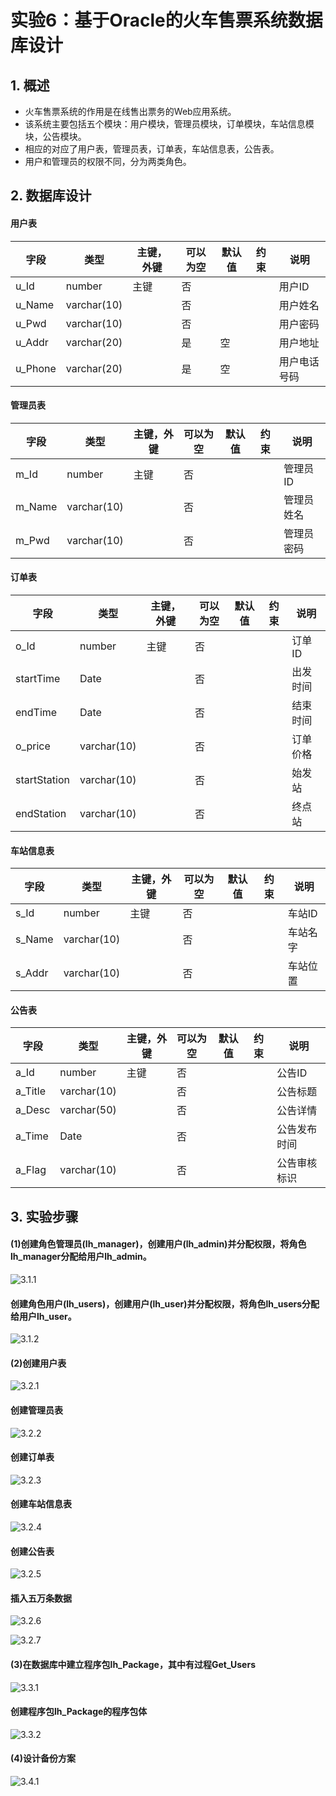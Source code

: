 # 实验6：基于Oracle的火车售票系统数据库设计

## 1. 概述

- 火车售票系统的作用是在线售出票务的Web应用系统。
- 该系统主要包括五个模块：用户模块，管理员模块，订单模块，车站信息模块，公告模块。
- 相应的对应了用户表，管理员表，订单表，车站信息表，公告表。
- 用户和管理员的权限不同，分为两类角色。

## 2. 数据库设计

#### 用户表

| 字段    | 类型        | 主键，外键 | 可以为空 | 默认值 | 约束 | 说明         |
| ------- | ----------- | ---------- | -------- | ------ | ---- | ------------ |
| u_Id    | number      | 主键       | 否       |        |      | 用户ID       |
| u_Name  | varchar(10) |            | 否       |        |      | 用户姓名     |
| u_Pwd   | varchar(10) |            | 否       |        |      | 用户密码     |
| u_Addr  | varchar(20) |            | 是       | 空     |      | 用户地址     |
| u_Phone | varchar(20) |            | 是       | 空     |      | 用户电话号码 |

#### 管理员表

| 字段   | 类型        | 主键，外键 | 可以为空 | 默认值 | 约束 | 说明       |
| ------ | ----------- | ---------- | -------- | ------ | ---- | ---------- |
| m_Id   | number      | 主键       | 否       |        |      | 管理员ID   |
| m_Name | varchar(10) |            | 否       |        |      | 管理员姓名 |
| m_Pwd  | varchar(10) |            | 否       |        |      | 管理员密码 |

#### 订单表

| 字段         | 类型        | 主键，外键 | 可以为空 | 默认值 | 约束 | 说明     |
| ------------ | ----------- | ---------- | -------- | ------ | ---- | -------- |
| o_Id         | number      | 主键       | 否       |        |      | 订单ID   |
| startTime    | Date        |            | 否       |        |      | 出发时间 |
| endTime      | Date        |            | 否       |        |      | 结束时间 |
| o_price      | varchar(10) |            | 否       |        |      | 订单价格 |
| startStation | varchar(10) |            | 否       |        |      | 始发站   |
| endStation   | varchar(10) |            | 否       |        |      | 终点站   |

#### 车站信息表

| 字段   | 类型        | 主键，外键 | 可以为空 | 默认值 | 约束 | 说明     |
| ------ | ----------- | ---------- | -------- | ------ | ---- | -------- |
| s_Id   | number      | 主键       | 否       |        |      | 车站ID   |
| s_Name | varchar(10) |            | 否       |        |      | 车站名字 |
| s_Addr | varchar(10) |            | 否       |        |      | 车站位置 |

#### 公告表

| 字段    | 类型        | 主键，外键 | 可以为空 | 默认值 | 约束 | 说明         |
| ------- | ----------- | ---------- | -------- | ------ | ---- | ------------ |
| a_Id    | number      | 主键       | 否       |        |      | 公告ID       |
| a_Title | varchar(10) |            | 否       |        |      | 公告标题     |
| a_Desc  | varchar(50) |            | 否       |        |      | 公告详情     |
| a_Time  | Date        |            | 否       |        |      | 公告发布时间 |
| a_Flag  | varchar(10) |            | 否       |        |      | 公告审核标识 |

## 3. 实验步骤

#### (1)创建角色管理员(lh_manager)，创建用户(lh_admin)并分配权限，将角色lh_manager分配给用户lh_admin。

![3.1.1](C:\Users\25827\Desktop\数据库图片\3.1.1.png)



####     创建角色用户(lh_users)，创建用户(lh_user)并分配权限，将角色lh_users分配给用户lh_user。

![3.1.2](C:\Users\25827\Desktop\数据库图片\3.1.2.png)

#### (2)创建用户表

![3.2.1](C:\Users\25827\Desktop\数据库图片\3.2.1.png)

####   创建管理员表

![3.2.2](C:\Users\25827\Desktop\数据库图片\3.2.2.png)

####   创建订单表

![3.2.3](C:\Users\25827\Desktop\数据库图片\3.2.3.png)

####   创建车站信息表

![3.2.4](C:\Users\25827\Desktop\数据库图片\3.2.4.png)

####   创建公告表

![3.2.5](C:\Users\25827\Desktop\数据库图片\3.2.5.png)



####   插入五万条数据

![3.2.6](C:\Users\25827\Desktop\数据库图片\3.2.6.png)

![3.2.7](C:\Users\25827\Desktop\数据库图片\3.2.7.png)

#### (3)在数据库中建立程序包lh_Package，其中有过程Get_Users

![3.3.1](C:\Users\25827\Desktop\数据库图片\3.3.1.png)

####    创建程序包lh_Package的程序包体

![3.3.2](C:\Users\25827\Desktop\数据库图片\3.3.2.png)

#### (4)设计备份方案

![3.4.1](C:\Users\25827\Desktop\数据库图片\3.4.1.png)

